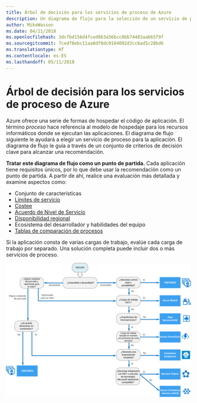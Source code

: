 ```yaml
---
title: Árbol de decisión para los servicios de proceso de Azure
description: Un diagrama de flujo para la selección de un servicio de proceso
author: MikeWasson
ms.date: 04/21/2018
ms.openlocfilehash: 3dcfbd156d4fced863a56bcc8bb74483aa665f9f
ms.sourcegitcommit: 7ced70ebc11aa0df0dc0104092d3cc6ad5c28bd6
ms.translationtype: HT
ms.contentlocale: es-ES
ms.lasthandoff: 05/11/2018
---
```

# <a name="decision-tree-for-azure-compute-services"></a>Árbol de decisión para los servicios de proceso de Azure

Azure ofrece una serie de formas de hospedar el código de aplicación. El término *proceso* hace referencia al modelo de hospedaje para los recursos informáticos donde se ejecutan las aplicaciones. El diagrama de flujo siguiente le ayudará a elegir un servicio de proceso para la aplicación. El diagrama de flujo le guía a través de un conjunto de criterios de decisión clave para alcanzar una recomendación. 

**Tratar este diagrama de flujo como un punto de partida.** Cada aplicación tiene requisitos únicos, por lo que debe usar la recomendación como un punto de partida. A partir de ahí, realice una evaluación más detallada y examine aspectos como:
 
- Conjunto de características
- [Límites de servicio](/azure/azure-subscription-service-limits)
- [Costee](https://azure.microsoft.com/pricing/)
- [Acuerdo de Nivel de Servicio](https://azure.microsoft.com/support/legal/sla/)
- [Disponibilidad regional](https://azure.microsoft.com/global-infrastructure/services/)
- Ecosistema del desarrollador y habilidades del equipo
- [Tablas de comparación de procesos](./compute-comparison.md)

Si la aplicación consta de varias cargas de trabajo, evalúe cada carga de trabajo por separado. Una solución completa puede incluir dos o más servicios de proceso.

![](../images/compute-decision-tree.svg)


